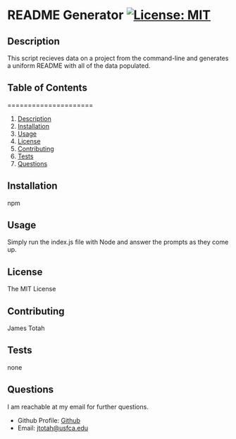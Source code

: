# README Generator [![License: MIT](https://img.shields.io/badge/License-MIT-yellow.svg)](https://opensource.org/licenses/MIT)
    
## Description
This script recieves data on a project from the command-line and generates a uniform README with all of the data populated.

## Table of Contents
=====================
1. [Description](#description)
2. [Installation](#installation)
3. [Usage](#usage)
4. [License](#license)
5. [Contributing](#contributing)
6. [Tests](#tests)
7. [Questions](#questions)

## Installation
npm

## Usage
Simply run the index.js file with Node and answer the prompts as they come up. 

## License
The MIT License

## Contributing
James Totah

## Tests
none

## Questions
I am reachable at my email for further questions.
- Github Profile: [Github](https://github.com/jtwob)
- Email: jtotah@usfca.edu